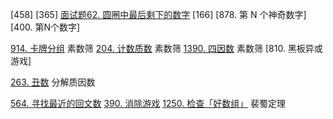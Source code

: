 [458]
[365]
[面试题62. 圆圈中最后剩下的数字](https://leetcode-cn.com/problems/yuan-quan-zhong-zui-hou-sheng-xia-de-shu-zi-lcof/)
[166]
[878. 第 N 个神奇数字]
[400. 第N个数字]

[914. 卡牌分组](https://leetcode-cn.com/problems/x-of-a-kind-in-a-deck-of-cards/) 素数筛
[204. 计数质数](https://leetcode-cn.com/problems/count-primes/) 素数筛
[1390. 四因数](https://leetcode-cn.com/problems/four-divisors/) 素数筛
[810. 黑板异或游戏]

[263. 丑数](https://leetcode-cn.com/problems/ugly-number/)  分解质因数

[564. 寻找最近的回文数](https://leetcode-cn.com/problems/find-the-closest-palindrome/)
[390. 消除游戏](https://leetcode-cn.com/problems/elimination-game/)
[1250. 检查「好数组」](https://leetcode-cn.com/problems/check-if-it-is-a-good-array/) 裴蜀定理
